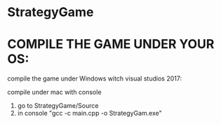 # StrategyGame


# COMPILE THE GAME UNDER YOUR OS:

 compile the game under Windows witch visual studios 2017:


 compile under mac with console

 1. go to StrategyGame/Source  
 2. in console "gcc -c main.cpp -o StrategyGam.exe"
